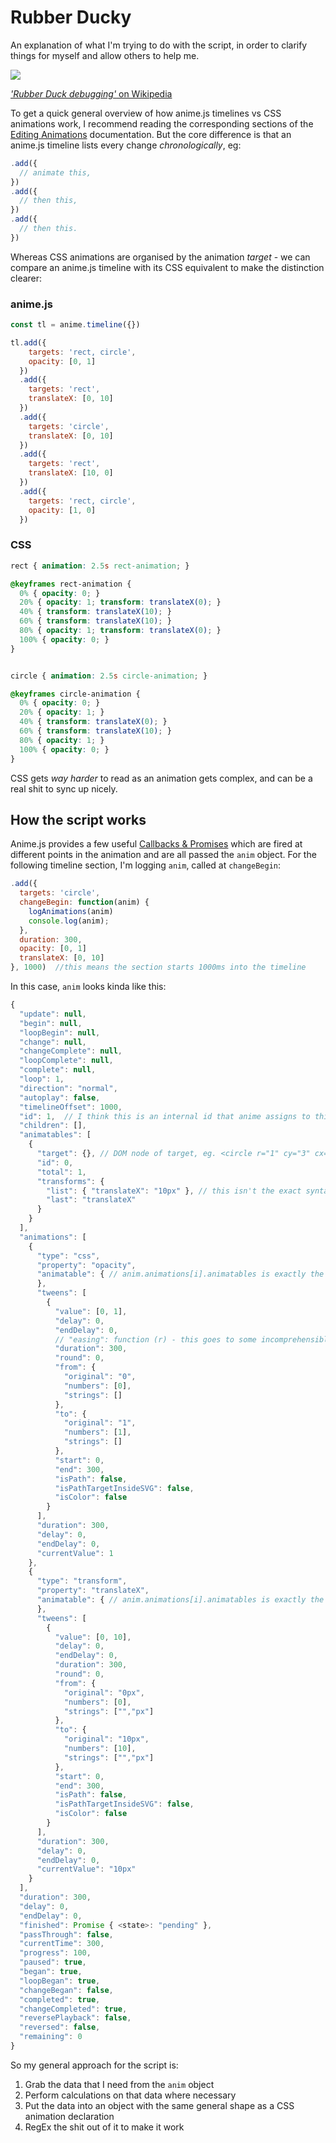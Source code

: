 # Rubber Ducky
An explanation of what I'm trying to do with the script, in order to clarify things for myself and allow others to help me.

![](https://upload.wikimedia.org/wikipedia/commons/d/d5/Rubber_duck_assisting_with_debugging.jpg)

[_'Rubber Duck debugging'_ on Wikipedia](https://en.wikipedia.org/wiki/Rubber_duck_debugging)

To get a quick general overview of how anime.js timelines vs CSS animations work, I recommend reading the corresponding sections of the [Editing Animations](../documentation/Editing-Animations.md) documentation. But the core difference is that an anime.js timeline lists every change _chronologically_, eg:
```javascript
.add({
  // animate this,
})
.add({
  // then this,
})
.add({
  // then this.
})
```
Whereas CSS animations are organised by the animation _target_ - we can compare an anime.js timeline with its CSS equivalent to make the distinction clearer:

### anime.js
```javascript
const tl = anime.timeline({})

tl.add({
    targets: 'rect, circle',
    opacity: [0, 1]
  })
  .add({
    targets: 'rect',
    translateX: [0, 10]
  })
  .add({
    targets: 'circle',
    translateX: [0, 10]
  })
  .add({
    targets: 'rect',
    translateX: [10, 0]
  })
  .add({
    targets: 'rect, circle',
    opacity: [1, 0]
  })
```
### CSS

```css
rect { animation: 2.5s rect-animation; }

@keyframes rect-animation {
  0% { opacity: 0; }
  20% { opacity: 1; transform: translateX(0); }
  40% { transform: translateX(10); }
  60% { transform: translateX(10); }
  80% { opacity: 1; transform: translateX(0); }
  100% { opacity: 0; }
}


circle { animation: 2.5s circle-animation; }

@keyframes circle-animation {
  0% { opacity: 0; }
  20% { opacity: 1; }
  40% { transform: translateX(0); }
  60% { transform: translateX(10); }
  80% { opacity: 1; }
  100% { opacity: 0; }
}
```

CSS gets _way harder_ to read as an animation gets complex, and can be a real shit to sync up nicely.

## How the script works

Anime.js provides a few useful [Callbacks & Promises](https://animejs.com/documentation/#update) which are fired at different points in the animation and are all passed the `anim` object. For the following timeline section, I'm logging `anim`, called at `changeBegin`:

```javascript
.add({
  targets: 'circle',
  changeBegin: function(anim) {
    logAnimations(anim)
    console.log(anim);
  },
  duration: 300,
  opacity: [0, 1]
  translateX: [0, 10]
}, 1000)  //this means the section starts 1000ms into the timeline
```

In this case, `anim` looks kinda like this:

```javascript
{
  "update": null,
  "begin": null,
  "loopBegin": null,
  "change": null,
  "changeComplete": null,
  "loopComplete": null,
  "complete": null,
  "loop": 1,
  "direction": "normal",
  "autoplay": false,
  "timelineOffset": 1000,
  "id": 1,  // I think this is an internal id that anime assigns to this animation section
  "children": [],
  "animatables": [
    {
      "target": {}, // DOM node of target, eg. <circle r="1" cy="3" cx="3" style="opacity: 0; transform: translateX(10px);">
      "id": 0,
      "total": 1,
      "transforms": {
        "list": { "translateX": "10px" }, // this isn't the exact syntax in the browser console, there it says Map(1) size: 1 <entries> 0: translateX → "10px"
        "last": "translateX"
      }
    }
  ],
  "animations": [
    {
      "type": "css",
      "property": "opacity",
      "animatable": { // anim.animations[i].animatables is exactly the same as anim.animatables[i] from earlier ↑     
      },
      "tweens": [
        {
          "value": [0, 1],
          "delay": 0,
          "endDelay": 0,
          // "easing": function (r) - this goes to some incomprehensible part of the minified anime.js library
          "duration": 300,
          "round": 0,
          "from": {
            "original": "0",
            "numbers": [0],
            "strings": []
          },
          "to": {
            "original": "1",
            "numbers": [1],
            "strings": []
          },
          "start": 0,
          "end": 300,
          "isPath": false,
          "isPathTargetInsideSVG": false,
          "isColor": false
        }
      ],
      "duration": 300,
      "delay": 0,
      "endDelay": 0,
      "currentValue": 1
    },
    {
      "type": "transform",
      "property": "translateX",
      "animatable": { // anim.animations[i].animatables is exactly the same as anim.animatables[i] from earlier ↑     
      },
      "tweens": [
        {
          "value": [0, 10],
          "delay": 0,
          "endDelay": 0,
          "duration": 300,
          "round": 0,
          "from": {
            "original": "0px",
            "numbers": [0],
            "strings": ["","px"]
          },
          "to": {
            "original": "10px",
            "numbers": [10],
            "strings": ["","px"]
          },
          "start": 0,
          "end": 300,
          "isPath": false,
          "isPathTargetInsideSVG": false,
          "isColor": false
        }
      ],
      "duration": 300,
      "delay": 0,
      "endDelay": 0,
      "currentValue": "10px"
    }
  ],
  "duration": 300,
  "delay": 0,
  "endDelay": 0,
  "finished": Promise { <state>: "pending" },
  "passThrough": false,
  "currentTime": 300,
  "progress": 100,
  "paused": true,
  "began": true,
  "loopBegan": true,
  "changeBegan": false,
  "completed": true,
  "changeCompleted": true,
  "reversePlayback": false,
  "reversed": false,
  "remaining": 0
}
```

So my general approach for the script is:
1. Grab the data that I need from the `anim` object
2. Perform calculations on that data where necessary
3. Put the data into an object with the same general shape as a CSS animation declaration
4. RegEx the shit out of it to make it work
